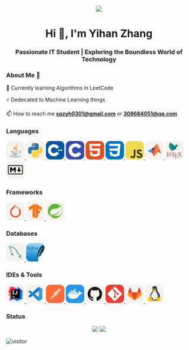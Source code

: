 <p align="center" ><img  src = "https://github.com/7oSkaaa/7oSkaaa/blob/main/Images/about_me.gif?raw=true" width = 100px></p>
<h1 align="center">Hi 👋, I'm Yihan Zhang</h1>
<h3 align="center">Passionate IT Student | Exploring the Boundless World of Technology</h3>

### About Me 🚀

🌱 Currently learning Algorithms In LeetCode

⚡ Dedecated to Machine Learning things

📫 How to reach me **sqzyh0301@gmail.com** or **308684051@qq.com**

### Languages
<a href="https://www.java.com/en/" target="_blank" rel="noreferrer"> <img src = "https://github.com/tandpfun/skill-icons/blob/main/icons/Java-Light.svg" alt = "java" width = "50" height = "50"/> </a> <a href="https://www.python.org/" target="_blank" rel="noreferrer"> <img src = "https://github.com/tandpfun/skill-icons/blob/main/icons/Python-Light.svg" alt = "python" width = "50" height = "50"/> </a> <a href="https://cplusplus.com/" target="_blank" rel="noreferrer"> <img src = "https://github.com/tandpfun/skill-icons/blob/main/icons/CPP.svg" alt = "cpp" width = "50" height = "50"/> </a> <a href="https://en.cppreference.com/w/c/language" target="_blank" rel="noreferrer"> <img src = "https://github.com/tandpfun/skill-icons/blob/main/icons/C.svg" alt = "c" width = "50" height = "50"/> </a> <a href="https://html.com/" target="_blank" rel="noreferrer"> <img src = "https://github.com/tandpfun/skill-icons/blob/main/icons/HTML.svg" alt = "html" width = "50" height = "50"/> </a> <a href="https://www.css3.com/" target="_blank" rel="noreferrer"> <img src = "https://github.com/tandpfun/skill-icons/blob/main/icons/CSS.svg" alt = "css" width = "50" height = "50"/> </a> <a href="https://www.javascript.com/" target="_blank" rel="noreferrer"> <img src = "https://github.com/tandpfun/skill-icons/blob/main/icons/JavaScript.svg" alt = "js" width = "50" height = "50"/> </a> <a href="https://www.mathworks.com/" target="_blank" rel="noreferrer"> <img src = "https://github.com/tandpfun/skill-icons/blob/main/icons/Matlab-Light.svg" alt = "matlab" width = "50" height = "50"/> </a> <a href="https://www.latex-project.org/" target="_blank" rel="noreferrer"> <img src = "https://github.com/tandpfun/skill-icons/blob/main/icons/LaTeX-Light.svg" alt = "latex" width = "50" height = "50"/> </a> <a href="https://www.markdownguide.org/" target="_blank" rel="noreferrer"> <img src = "https://github.com/tandpfun/skill-icons/blob/main/icons/Markdown-Light.svg" alt = "latex" width = "50" height = "50"/> </a>

### Frameworks
<a href="https://pytorch.org/" target="_blank" rel="noreferrer"> <img src = "https://github.com/tandpfun/skill-icons/blob/main/icons/PyTorch-Light.svg" alt = "pytorch" width = "50" height = "50"/> </a><a href="https://www.tensorflow.org/" target="_blank" rel="noreferrer"> <img src = "https://github.com/tandpfun/skill-icons/blob/main/icons/TensorFlow-Light.svg" alt = "tensorflow" width = "50" height = "50"/> </a><a href="https://spring.io/" target="_blank" rel="noreferrer"> <img src = "https://github.com/tandpfun/skill-icons/blob/main/icons/Spring-Light.svg" alt = "spring" width = "50" height = "50"/> </a>

### Databases 
<a href="https://www.mysql.com/" target="_blank" rel="noreferrer"> <img src = "https://github.com/tandpfun/skill-icons/blob/main/icons/MySQL-Light.svg" alt = "mysql" width = "50" height = "50"/> </a> <a href="https://www.sqlite.org/index.html" target="_blank" rel="noreferrer"> <img src = "https://github.com/tandpfun/skill-icons/blob/main/icons/SQLite.svg" alt = "sqlite" width = "50" height = "50"/> </a>

### IDEs & Tools
<a href="https://www.jetbrains.com/idea/" target="_blank" rel="noreferrer"> <img src = "https://github.com/tandpfun/skill-icons/blob/main/icons/Idea-Light.svg" alt = "idea" width = "50" height = "50"/> </a><a href="https://code.visualstudio.com/" target="_blank" rel="noreferrer"> <img src = "https://github.com/tandpfun/skill-icons/blob/main/icons/VSCode-Light.svg" alt = "vscode" width = "50" height = "50"/> </a><a href="https://www.postman.com/" target="_blank" rel="noreferrer"> <img src = "https://github.com/tandpfun/skill-icons/blob/main/icons/Postman.svg" alt = "postman" width = "50" height = "50"/> </a><a href="https://www.docker.com/" target="_blank" rel="noreferrer"> <img src = "https://github.com/tandpfun/skill-icons/blob/main/icons/Docker.svg" alt = "docker" width = "50" height = "50"/> </a><a href="https://github.com/" target="_blank" rel="noreferrer"> <img src = "https://github.com/tandpfun/skill-icons/blob/main/icons/Github-Light.svg" alt = "github" width = "50" height = "50"/> </a><a href="https://git-scm.com/" target="_blank" rel="noreferrer"> <img src = "https://github.com/tandpfun/skill-icons/blob/main/icons/Git.svg" alt = "git" width = "50" height = "50"/> </a><a href="https://about.gitlab.com/" target="_blank" rel="noreferrer"> <img src = "https://github.com/tandpfun/skill-icons/blob/main/icons/GitLab-Light.svg" alt = "gitlab" width = "50" height = "50"/> </a><a href="https://www.linux.org/" target="_blank" rel="noreferrer"> <img src = "https://github.com/tandpfun/skill-icons/blob/main/icons/Linux-Light.svg" alt = "linux" width = "50" height = "50"/> </a>

### Status 
<p align="center">
<img height="180em" src="https://github-readme-stats-eight-theta.vercel.app/api?username=Better-zyh&show_icons=true&theme=algolia&include_all_commits=true&count_private=true"/>
<img height="180em" src="https://github-readme-stats-eight-theta.vercel.app/api/top-langs/?username=Better-zyh&layout=compact&langs_count=8&theme=algolia"/>
</p>

<img src = "https://visitor-badge.laobi.icu/badge?page_id=Better-zyh.Better-zyh" alt = visitor />

